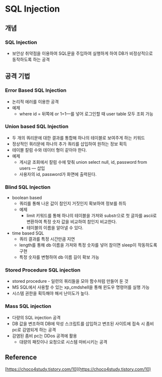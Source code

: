 # SQL Injection

## 개념

### SQL Injection

- 보안상 취약점을 이용하여 SQL문을 주입하여 실행하게 하여 DB가 비정상적으로 동작하도록 하는 공격

## 공격 기법

### Error Based SQL Injection

- 논리적 에러를 이용한 공격
- 예제
    - where id = 뒤쪽에 or 1=1—를 넣어 로그인할 때 user table 모두 조회 가능

### Union based SQL Injection

- 두 개의 쿼리문에 대한 결과를 통합해 하나의 테이블로 보여주게 하는 키워드
- 정상적인 쿼리문에 하나의 추가 쿼리를 삽입하여 원하는 정보 획득
- 테이블 칼럼 수와 데이터 형이 같아야 한다.
- 예제
    - 게시글 조회에서 칼럼 수에 맞춰 union select null, id, password from users — 삽입
    - 사용자의 id, password가 화면에 출력된다.

### Blind SQL Injection

- boolean based
    - 쿼리를 통해 나온 값이 참인지 거짓인지 확보하여 정보를 취득
    - 예제
        - limit 키워드를 통해 하나의 테이블을 가져와 substr으로 첫 글자를 ascii로 변환하여 특정 숫자 값을 비교하여 참인지 비교한다.
        - 테이블의 이름을 알아낼 수 있다.
- time based SQL
    - 쿼리 결과를 특정 시간만큼 지연
    - length를 통해 db 이름을 가져와 특정 숫자를 넣어 참이면 sleep이 작동하도록 구현
    - 특정 숫자를 변형하여 db 이름 길이 확보 가능

### Stored Procedure SQL injection

- stored procedure - 일련의 쿼리들을 모아 함수처럼 만들어 둔 것
- MS SQL에서 사용할 수 있는 xp_cmdshell을 통해 윈도우 명령어를 실행 가능
- 시스템 권한을 획득해야 해서 난이도가 높다.

### Mass SQL injection

- 다량의 SQL injection 공격
- DB 값을 변조하여 DB에 악성 스크립트를 삽입하고 변조된 사이트에 접속 시 좀비 pc로 감염되게 하는 공격
- 감염된 좀비 pc는 DDos 공격에 활용
    - 대량의 패킷이나 요청으로 시스템 마비시키는 공격

## Reference

[https://choco4study.tistory.com/10](https://choco4study.tistory.com/10)